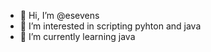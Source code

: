 - 👋 Hi, I’m @esevens
- 👀 I’m interested in scripting pyhton and java
- 🌱 I’m currently learning java

